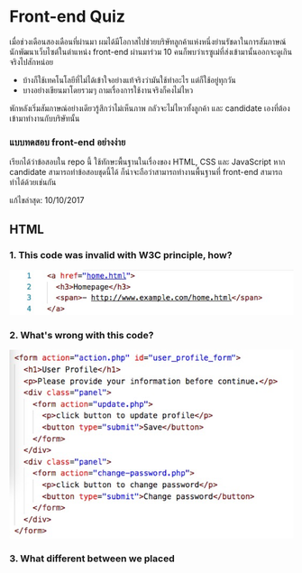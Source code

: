 # Front-end Quiz

เมื่อช่วงเดือนสองเดือนที่ผ่านมา ผมได้มีโอกาสไปช่วยบริษัทลูกค้าแห่งหนึ่งย่านรัชดาในการสัมภาษณ์นักพัฒนาเว็บไซต์ในตำแหน่ง front-end ผ่านมาร่วม 10 คนก็พบว่าเรซูเม่ที่ส่งเข้ามานั้นออกจะดูเกินจริงไปสักหน่อย

* บ้างก็ใช้เทคโนโลยีที่ไม่ได้เข้าใจอย่างแท้จริงว่ามันใช้ทำอะไร แต่ก็ใช้อยู่ทุกวัน
* บางอย่างเขียนมาโดยรวมๆ ถามเรื่องการใช้งานจริงก็คงไม่ไหว

พักหลังเริ่มสัมภาษณ์อย่างเดียวรู้สึกว่าไม่เห็นภาพ กลัวจะไม่ไหวทั้งลูกค้า และ candidate เองที่ต้องเข้ามาทำงานกับบริษัทนั้น

### แบบทดสอบ front-end อย่างง่าย

เรียกได้ว่าข้อสอบใน repo นี้ ใช้ทักษะพื้นฐานในเรื่องของ HTML, CSS และ JavaScript หาก candidate สามารถทำข้อสอบชุดนี้ได้ ก็น่าจะถือว่าสามารถทำงานพื้นฐานที่ front-end สามารถทำได้ด้วยเช่นกัน

แก้ไขล่าสุด: 10/10/2017

## HTML

### 1. This code was invalid with W3C principle, how?

![W3C](./img/html1.png?raw=true "W3C")

### 2. What's wrong with this code?

![FORM](./img/html2.png?raw=true "form")

### 3. What different between we placed <script> tag before end of head and body?

### 4. Tell me what different between ID(#) and class(.)

### 5. Write CSS for this code to show horizontal navigation

![Menu](./img/html5.jpg?raw=true "Horizontal structure")

_result_

![Menu](./img/html5-2.jpg?raw=true "Horizontal menu")

